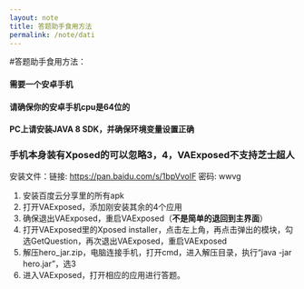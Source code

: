 ```yaml
---
layout: note
title: 答题助手食用方法
permalink: /note/dati
---
```


#答题助手食用方法：
#### 需要一个安卓手机
#### 请确保你的安卓手机cpu是64位的
#### PC上请安装JAVA 8 SDK，并确保环境变量设置正确
### 手机本身装有Xposed的可以忽略3，4，**VAExposed不支持芝士超人**
安装文件：链接: https://pan.baidu.com/s/1bpVvoIF 密码: wwvg
1. 安装百度云分享里的所有apk
2. 打开VAExposed，添加刚安装其余的4个应用
3. 确保退出VAExposed，重启VAExposed（**不是简单的退回到主界面**）
4. 打开VAExposed里的Xposed installer，点击左上角，再点击弹出的模块，勾选GetQuestion，再次退出VAExposed，重启VAExposed
5. 解压hero_jar.zip，电脑连接手机，打开cmd，进入解压目录，执行“java -jar hero.jar”，选3
6. 进入VAExposed，打开相应的应用进行答题。



